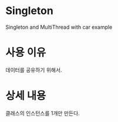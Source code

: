 # Singleton
Singleton and MultiThread with car example

# 사용 이유
데이터를 공유하기 위해서.

# 상세 내용
클래스의 인스턴스를 1개만 만든다.
